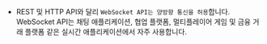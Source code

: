 - REST 및 HTTP API와 달리 `WebSocket API는 양방향 통신을 허용`합니다. WebSocket API는 채팅 애플리케이션, 협업 플랫폼, 멀티플레이어 게임 및 금융 거래 플랫폼 같은 실시간 애플리케이션에서 자주 사용합니다.